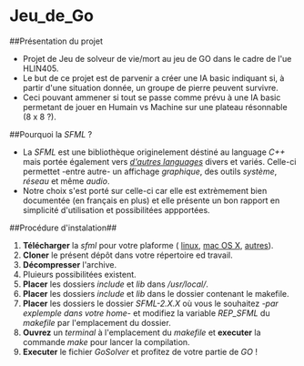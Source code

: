 # Jeu_de_Go

##Présentation du projet
* Projet de Jeu de solveur de vie/mort au jeu de GO dans le cadre de l'ue HLIN405.
* Le but de ce projet est de parvenir a créer une IA basic indiquant si, à partir d'une situation donnée, un groupe de pierre peuvent survivre.
* Ceci pouvant ammener si tout se passe comme prévu à une IA basic permetant de jouer en Humain vs Machine sur une plateau résonnable (8 x 8 ?).

##Pourquoi la *SFML* ?
* La *SFML* est une bibliothèque originelement déstiné au language *C++* mais portée également vers [*d'autres languages*](http://www.sfml-dev.org/download/bindings-fr.php) divers et variés. Celle-ci permettet -entre autre- un affichage *graphique*, des outils *système*, *réseau* et même *audio*.
* Notre choix s'est porté sur celle-ci car elle est extrèmement bien documentée (en français en plus) et elle présente un bon rapport en simplicité d'utilisation et possibilitées appportées.

##Procédure d'instalation##
1. **Télécharger** la *sfml* pour votre plaforme (
[linux](http://www.sfml-dev.org/files/SFML-2.4.1-linux-gcc-64-bit.tar.gz), 
[mac OS X](http://www.sfml-dev.org/files/SFML-2.4.1-osx-clang.tar.gz), 
[autres](http://www.sfml-dev.org/download/sfml/2.4.1/index-fr.php)).
2. **Cloner** le présent dépôt dans votre répertoire ed travail.
3. **Décompresser** l'archive.
4. Pluieurs possibilitées existent.
  1. **Placer** les dossiers *include* et *lib* dans */usr/local/*.
  2. **Placer** les dossiers *include* et *lib* dans le dossier contenant le makefile.
  3. **Placer** les dossiers le dossier *SFML-2.X.X* où vous le souhaitez *-par explemple dans votre home-* et modifiez la variable *REP_SFML* du *makefile* par l'emplacement du dossier.
5. **Ouvrez** un *terminal* à l'emplacement du *makefile* et **executer** la commande *make* pour lancer la compilation.
6. **Executer** le fichier *GoSolver* et profitez de votre partie de *GO* !
